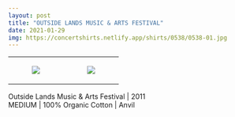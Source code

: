 ```yaml
---
layout: post
title: "OUTSIDE LANDS MUSIC & ARTS FESTIVAL"
date: 2021-01-29
img: https://concertshirts.netlify.app/shirts/0538/0538-01.jpg
---
```




<table style="width:100%;"><tr><td style="vertical-align:top;">
      <figure class="tmblr-full" data-orig-height="2048" data-orig-width="1365" data-orig-src="https://concertshirts.netlify.app/shirts/0538/0538-01.jpg"><img src="https://64.media.tumblr.com/3a81a244e72b69c636b426cf17182b79/81d7e2918621aad4-c8/s540x810/07df02e80e75231ece1e906c78974651b4ee17d2.jpg" data-orig-height="2048" data-orig-width="1365" data-orig-src="https://concertshirts.netlify.app/shirts/0538/0538-01.jpg"/></figure></td>
    <td style="vertical-align:top;">
      <figure class="tmblr-full" data-orig-height="2048" data-orig-width="1365" data-orig-src="https://concertshirts.netlify.app/shirts/0538/0538-02.jpg"><img src="https://64.media.tumblr.com/fe6f81e1dc4253ddd308bd3c27caa487/81d7e2918621aad4-46/s540x810/630d137d1a27aba93a3389764ae6e092cc1be53f.jpg" data-orig-height="2048" data-orig-width="1365" data-orig-src="https://concertshirts.netlify.app/shirts/0538/0538-02.jpg"/></figure></td>
  </tr></table><p>
  Outside Lands Music &amp; Arts Festival | 2011<br/>MEDIUM | 100% Organic Cotton | Anvil
</p>
